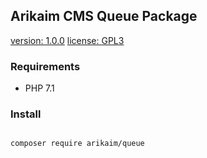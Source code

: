 ## Arikaim CMS Queue Package
[version: 1.0.0](https://img.shields.io/github/release/arikaim/queue.svg)
[license: GPL3](https://img.shields.io/badge/License-GPLv3-blue.svg)


### Requirements 
  * PHP 7.1


### Install
```bash

composer require arikaim/queue

```
